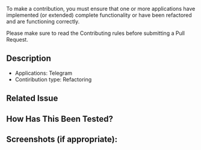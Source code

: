 To make a contribution, you must ensure that one or more applications have implemented (or extended) complete functionality or have been refactored and are functioning correctly.

Please make sure to read the Contributing rules before submitting a Pull Request.

<!--- Provide a general summary of your changes in the Title above -->

## Description
- Applications: Telegram
- Contiribution type: Refactoring
<!--- Describe your changes in detail -->

## Related Issue
<!--- This project only accepts pull requests related to open issues -->
<!--- If suggesting a new feature or change, please discuss it in an issue first -->
<!--- If fixing a bug, there should be an issue describing it with steps to reproduce -->
<!--- Please link to the issue here: -->

## How Has This Been Tested?
<!--- Please describe in detail how you tested your changes. -->
<!--- Include details of your testing environment, and the tests you ran to -->
<!--- see how your change affects other areas of the code, etc. -->

## Screenshots (if appropriate):

